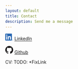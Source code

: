 ```yaml
---
layout: default
title: Contact 
description: Send me a message
---
```


[<img src="assets/imgs/LI-In-Bug.png" width="5%">](www.linkedin.com/in/alan-tabata)
[LinkedIn](https://linkedin.com/in/alan-tabata)

[<img src="assets/imgs/GitHub-Mark-64px.png" width="5%">](https://github.com/AlanNaoto)
[Github](https://github.com/AlanNaoto)

CV: TODO: *FixLink
